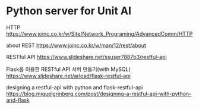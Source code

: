 # Python server for Unit AI

HTTP
https://www.joinc.co.kr/w/Site/Network_Programing/AdvancedComm/HTTP

about REST
https://www.joinc.co.kr/w/man/12/rest/about

RESTful API
https://www.slideshare.net/ssuser7887b3/restful-api


Flask를 이용한 RESTful API 서버 만들기(with MySQL)
https://www.slideshare.net/arload/flask-restful-api

designing a restful-api with python and flask-restful-api
https://blog.miguelgrinberg.com/post/designing-a-restful-api-with-python-and-flask
